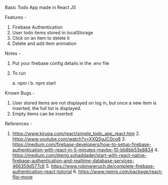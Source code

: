 Basic Todo App made in React JS

Features -

   1. Firebase Authentication
   2. User todo items stored in localStorage
   3. Click on an item to delete it
   4. Delete and add item animation

Notes -
   
   1. Put your firebase config details in the .env file
   2. To run
   
      a. npm i
      b. npm start

Known Bugs -
   
   1. User stored items are not displayed on log in, but once a new item is inserted, the full list is displayed.
   2. Empty items can be inserted

References -
   
   1. https://www.kirupa.com/react/simple_todo_app_react.htm
    2. https://www.youtube.com/watch?v=XXQSgJC0cg8
    3. https://medium.com/firebase-developers/how-to-setup-firebase-authentication-with-react-in-5-minutes-maybe-10-bb8bb53e8834
    4. https://medium.com/@eng.sohaddader/start-with-react-native-firebase-authentication-and-realtime-database-services-466359d577c6
    5. https://www.robinwieruch.de/complete-firebase-authentication-react-tutorial
    6. https://www.npmjs.com/package/react-flip-move
 
